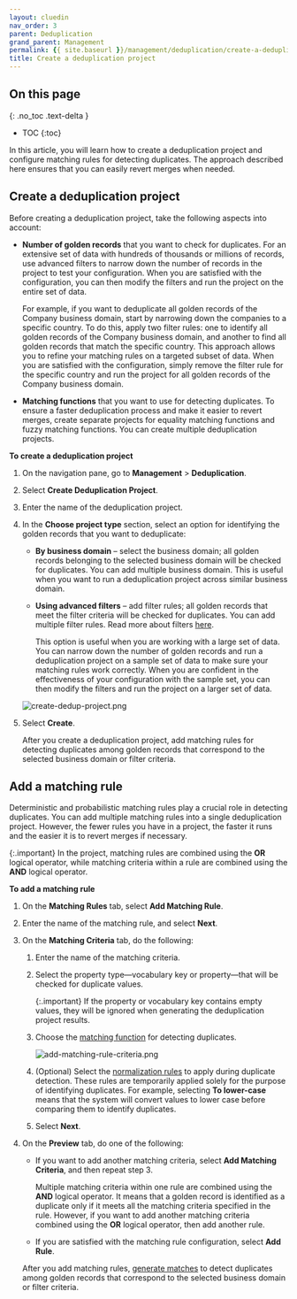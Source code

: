 ```yaml
---
layout: cluedin
nav_order: 3
parent: Deduplication
grand_parent: Management
permalink: {{ site.baseurl }}/management/deduplication/create-a-deduplication-project
title: Create a deduplication project
---
```

## On this page
{: .no_toc .text-delta }
- TOC
{:toc}

In this article, you will learn how to create a deduplication project and configure matching rules for detecting duplicates. The approach described here ensures that you can easily revert merges when needed.

## Create a deduplication project

Before creating a deduplication project, take the following aspects into account:

- **Number of golden records** that you want to check for duplicates. For an extensive set of data with hundreds of thousands or millions of records, use advanced filters to narrow down the number of records in the project to test your configuration. When you are satisfied with the configuration, you can then modify the filters and run the project on the entire set of data.

    For example, if you want to deduplicate all golden records of the Company business domain, start by narrowing down the companies to a specific country. To do this, apply two filter rules: one to identify all golden records of the Company business domain, and another to find all golden records that match the specific country. This approach allows you to refine your matching rules on a targeted subset of data. When you are satisfied with the configuration, simply remove the filter rule for the specific country and run the project for all golden records of the Company business domain.

- **Matching functions** that you want to use for detecting duplicates. To ensure a faster deduplication process and make it easier to revert merges, create separate projects for equality matching functions and fuzzy matching functions. You can create multiple deduplication projects.

**To create a deduplication project**

1. On the navigation pane, go to **Management** > **Deduplication**.

1. Select **Create Deduplication Project**.

1. Enter the name of the deduplication project.

1. In the **Choose project type** section, select an option for identifying the golden records that you want to deduplicate:

    - **By business domain** – select the business domain; all golden records belonging to the selected business domain will be checked for duplicates. You can add multiple business domain. This is useful when you want to run a deduplication project across similar business domain.

    - **Using advanced filters** – add filter rules; all golden records that meet the filter criteria will be checked for duplicates. You can add multiple filter rules. Read more about filters [here](/key-terms-and-features/filters).

        This option is useful when you are working with a large set of data. You can narrow down the number of golden records and run a deduplication project on a sample set of data to make sure your matching rules work correctly. When you are confident in the effectiveness of your configuration with the sample set, you can then modify the filters and run the project on a larger set of data.

    ![create-dedup-project.png](../../assets/images/management/deduplication/create-dedup-project.png)

1. Select **Create**.

    After you create a deduplication project, add matching rules for detecting duplicates among golden records that correspond to the selected business domain or filter criteria.

## Add a matching rule

Deterministic and probabilistic matching rules play a crucial role in detecting duplicates. You can add multiple matching rules into a single deduplication project. However, the fewer rules you have in a project, the faster it runs and the easier it is to revert merges if necessary.

{:.important}
In the project, matching rules are combined using the **OR** logical operator, while matching criteria within a rule are combined using the **AND** logical operator.

**To add a matching rule**

1. On the **Matching Rules** tab, select **Add Matching Rule**.

1. Enter the name of the matching rule, and select **Next**.

1. On the **Matching Criteria** tab, do the following:

    1. Enter the name of the matching criteria.

    1. Select the property type—vocabulary key or property—that will be checked for duplicate values.

        {:.important}
        If the property or vocabulary key contains empty values, they will be ignored when generating the deduplication project results.

    1. Choose the [matching function](/management/deduplication/deduplication-reference#matching-functions) for detecting duplicates.

        ![add-matching-rule-criteria.png](../../assets/images/management/deduplication/add-matching-rule-criteria.png)

    1. (Optional) Select the [normalization rules](/management/deduplication/deduplication-reference#normalization-rules) to apply during duplicate detection. These rules are temporarily applied solely for the purpose of identifying duplicates. For example, selecting **To lower-case** means that the system will convert values to lower case before comparing them to identify duplicates.

    1. Select **Next**.

1. On the **Preview** tab, do one of the following:

    - If you want to add another matching criteria, select **Add Matching Criteria**, and then repeat step 3.

        Multiple matching criteria within one rule are combined using the **AND** logical operator. It means that a golden record is identified as a duplicate only if it meets all the matching criteria specified in the rule. However, if you want to add another matching criteria combined using the **OR** logical operator, then add another rule.

    - If you are satisfied with the matching rule configuration, select **Add Rule**.

    After you add matching rules, [generate matches](/management/deduplication/manage-a-deduplication-project#generate-matches) to detect duplicates among golden records that correspond to the selected business domain or filter criteria.